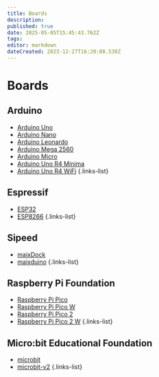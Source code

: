 ```yaml
---
title: Boards
description: 
published: true
date: 2025-05-05T15:45:43.762Z
tags: 
editor: markdown
dateCreated: 2023-12-27T16:20:08.530Z
---
```


# Boards

## Arduino

- [Arduino Uno](/general-hardware-guidelines/boards/arduino-uno)
- [Arduino Nano](/general-hardware-guidelines/boards/arduino-nano)
- [Arduino Leonardo](/general-hardware-guidelines/boards/arduino-leonardo)
- [Arduino Mega 2560](/general-hardware-guidelines/boards/arduino-mega2560)
- [Arduino Micro](/general-hardware-guidelines/boards/arduino-micro)
- [Arduino Uno R4 Minima](/general-hardware-guidelines/boards/arduino-uno-r4-minima)
- [Arduino Uno R4 WiFi](/general-hardware-guidelines/boards/arduino-uno-r4-wifi)
{.links-list}

## Espressif

- [ESP32](/general-hardware-guidelines/boards/esp32)
- [ESP8266](/general-hardware-guidelines/boards/esp8266)
{.links-list}

## Sipeed

- [maixDock](/general-hardware-guidelines/boards/maixdock)
- [maixduino](/general-hardware-guidelines/boards/maixduino)
{.links-list}

## Raspberry Pi Foundation

- [Raspberry Pi Pico](/general-hardware-guidelines/boards/raspberry-pi-pico)
- [Raspberry Pi Pico W](/general-hardware-guidelines/boards/raspberry-pi-picow)
- [Raspberry Pi Pico 2](/general-hardware-guidelines/boards/raspberry-pi-pico2)
- [Raspberry Pi Pico 2 W](/general-hardware-guidelines/boards/raspberry-pi-pico2w)
{.links-list}

## Micro:bit Educational Foundation

- [microbit](/general-hardware-guidelines/boards/microbit)
- [microbit-v2](/general-hardware-guidelines/boards/microbit-v2)
{.links-list}